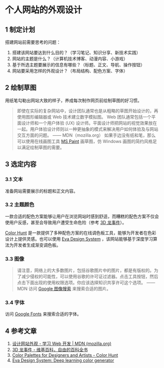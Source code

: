 # 个人网站的外观设计

## 1 制定计划

搭建网站前需要思考的问题：

1. 搭建该网站要达到什么目的？（学习笔记、知识分享、新技术实践）
2. 网站的主题是什么？（计算机技术博客、动漫内容、小游戏）
3. 基于所选主题要展示的信息有哪些？（标题、正文、导航、操作按钮）
4. 网站要采用怎样的外观设计？（布局结构、配色方案、字体）

## 2 绘制草图

用纸笔勾勒出网站大致的样子，养成每次制作网页前绘制草图的好习惯。

> 即使在实际的复杂网站中，设计团队通常也是从粗略的草图开始设计的，再使用图形编辑器或 Web 技术建立数字模拟图。 Web 团队通常包括一个平面设计师和一个用户体验 (UX) 设计师。平面设计师把网站的视觉效果放在一起。用户体验设计师则以一种更抽象的模式来解决用户如何体验及与网站交互方面的问题。
> —— MDN（mozilla.org）
> 如果手边没有纸和笔，那么可以使用在线画图工具 [MS Paint](https://canvaspaint.org/) 画草图，仿 Windows 画图的简约风格足以满足绘制草图的需要。

## 3 选定内容

### 3.1 文本

准备网站需要展示的标题和正文内容。

### 3.2 主题颜色

一款合适的配色方案能够让用户在浏览网站时感到舒适，而糟糕的配色方案不仅会使用户反感，甚至会导致用户遭受生命危险（参考 [3D 龙事件](https://zh.wikipedia.org/zh-hans/3D%E9%BE%8D%E4%BA%8B%E4%BB%B6)）。

[Color Hunt](https://colorhunt.co/) 是一款提供了多种配色方案的在线调色板工具，能够为开发者在色彩设计上提供灵感。也可以使用 [Eva Design System](https://colors.eva.design/) ，该网站能够基于深度学习算法为开发者生成渐变调色板。

### 3.3 图像

> 请注意，网络上的大多数图片，包括谷歌图片中的图片，都是有版权的。为了减少侵权的可能性，可以使用谷歌的许可证过滤器。点击工具按钮，然后点击下面出现的使用权限选项。你应该选择知识共享许可这个选项。
> —— MDN
> 访问 [Google 图像搜索](https://www.google.com/imghp?gws_rd=ssl) 来搜索合适的图片。

### 3.4 字体

访问 [Google Fonts](https://fonts.google.com/) 来搜索合适的字体。

## 4 参考文章

1. [设计网站外观 - 学习 Web 开发 | MDN (mozilla.org)](https://developer.mozilla.org/zh-CN/docs/Learn/Getting_started_with_the_web/What_will_your_website_look_like)
2. [3D 龙事件 - 维基百科，自由的百科全书](https://zh.wikipedia.org/zh-hans/3D%E9%BE%8D%E4%BA%8B%E4%BB%B6)
3. [Color Palettes for Designers and Artists - Color Hunt](https://colorhunt.co/)
4. [Eva Design System: Deep learning color generator](https://colors.eva.design/)
